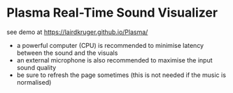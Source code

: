 # Plasma Real-Time Sound Visualizer
 see demo at https://lairdkruger.github.io/Plasma/ 
 
- a powerful computer (CPU) is recommended to minimise latency between the sound and the visuals
- an external microphone is also recommended to maximise the input sound quality
- be sure to refresh the page sometimes (this is not needed if the music is normalised)

